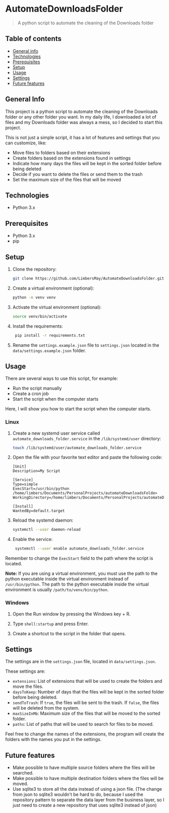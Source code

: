 
# AutomateDownloadsFolder
> A python script to automate the cleaning of the Downloads folder

## Table of contents
* [General info](#general-info)
* [Technologies](#technologies)
* [Prerequisites](#prerequisites)
* [Setup](#setup)
* [Usage](#usage)
* [Settings](#settings)
* [Future features](#future-features)

## General Info
This project is a python script to automate the cleaning of the Downloads folder or any other folder you want. 
In my daily life, I downloaded a lot of files and my Downloads folder was always a mess,
so I decided to start this project.

This is not just a simple script, it has a lot of features and settings that you can customize, like:
* Move files to folders based on their extensions
* Create folders based on the extensions found in settings
* Indicate how many days the files will be kept in the sorted folder before being deleted
* Decide if you want to delete the files or send them to the trash
* Set the maximum size of the files that will be moved

## Technologies
* Python 3.x

## Prerequisites
* Python 3.x
* pip

## Setup
1. Clone the repository:
   ```sh
   git clone https://github.com/LimbersMay/AutomateDownloadsFolder.git
   ```

2. Create a virtual environment (optional):
   ```sh
   python -m venv venv
   ```

3. Activate the virtual environment (optional):
   ```sh
   source venv/bin/activate
   ```

4. Install the requirements:
   ```sh
    pip install -r requirements.txt
    ```
   
5. Rename the `settings.example.json` file to `settings.json` located in the `data/settings.example.json` folder.
## Usage
There are several ways to use this script, for example:
* Run the script manually
* Create a cron job
* Start the script when the computer starts

Here, I will show you how to start the script when the computer starts.

### Linux
1. Create a new systemd user service called `automate_downloads_folder.service` in the `/lib/systemd/user` directory:
   ```sh
   touch /lib/systemd/user/automate_downloads_folder.service
   ```

2. Open the file with your favorite text editor and paste the following code:
   ```
   [Unit]
   Description=My Script
   
   [Service]
   Type=simple
   ExecStart=/usr/bin/python /home/limbers/Documents/PersonalProjects/automateDownloadsFolde>
   WorkingDirectory=/home/limbers/Documents/PersonalProjects/automateDownloadsFolder
   
   [Install]
   WantedBy=default.target
    ```
   
3. Reload the systemd daemon:
   ```sh
   systemctl --user daemon-reload
   ```
   
4. Enable the service:
   ```sh
    systemctl --user enable automate_downloads_folder.service
    ```

Remember to change the `ExecStart` field to the path where the script is located.

**Note:**
If you are using a virtual environment,
you must use the path to the python executable inside the virtual environment instead of `/usr/bin/python`.
The path to the python executable inside the virtual environment is usually `/path/to/venv/bin/python`.

### Windows
1. Open the Run window by pressing the Windows key + R.

2. Type `shell:startup` and press Enter.

3. Create a shortcut to the script in the folder that opens.

## Settings
The settings are in the `settings.json` file, located in `data/settings.json`.

These settings are:
* `extensions`: List of extensions that will be used to create the folders and move the files.
* `daysToKeep`: Number of days that the files will be kept in the sorted folder before being deleted.
* `sendToTrash`: If `true`, the files will be sent to the trash. If `false`, the files will be deleted from the system.
* `maxSizeInMb`: Maximum size of the files that will be moved to the sorted folder.
* `paths`: List of paths that will be used to search for files to be moved.

Feel free to change the names of the extensions, 
the program will create the folders with the names you put in the settings.

## Future features
* Make possible to have multiple source folders where the files will be searched.
* Make possible to have multiple destination folders where the files will be moved.
* Use sqlite3 to store all the data instead of using a json file. (The change from json to sqlite3 wouldn't be hard to do, because I used the repository pattern to separate the data layer from the business layer, so I just need to create a new repository that uses sqlite3 instead of json)